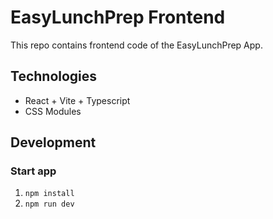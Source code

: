# EasyLunchPrep Frontend 

This repo contains frontend code of the EasyLunchPrep App.

## Technologies
* React + Vite + Typescript
* CSS Modules

## Development
### Start app
1. `npm install`
2. `npm run dev`
